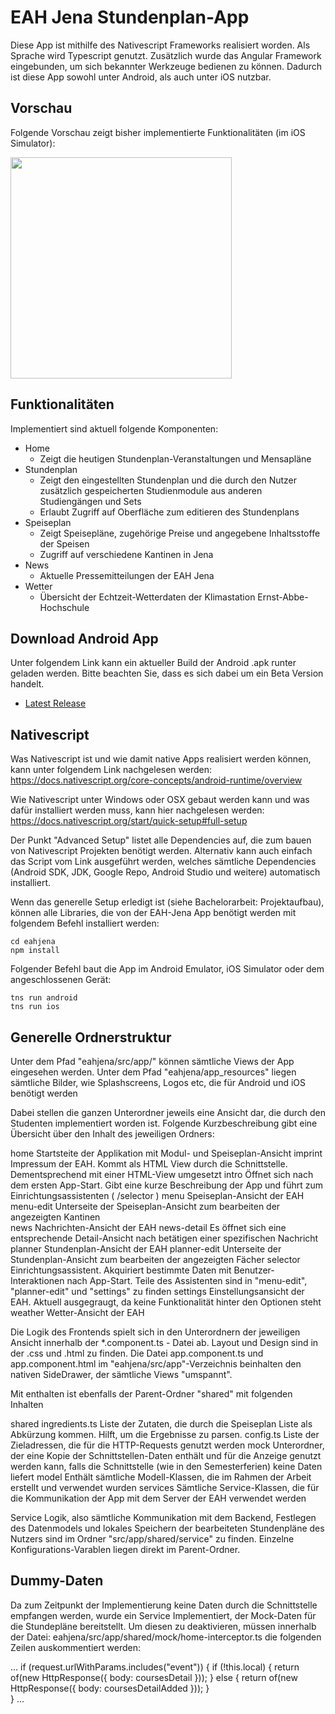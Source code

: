 # EAH Jena Stundenplan-App
Diese App ist mithilfe des Nativescript Frameworks realisiert worden. Als Sprache wird Typescript genutzt. Zusätzlich wurde das Angular Framework eingebunden, um sich bekannter Werkzeuge bedienen zu können.
Dadurch ist diese App sowohl unter Android, als auch unter iOS nutzbar.



## Vorschau
Folgende Vorschau zeigt bisher implementierte Funktionalitäten (im iOS Simulator):

<img src="https://github.com/ishiharas/eahjena/blob/master/preview.gif?raw=true" width="354"/>

## Funktionalitäten
Implementiert sind aktuell folgende Komponenten:
* Home
  * Zeigt die heutigen Stundenplan-Veranstaltungen und Mensapläne
* Stundenplan
  * Zeigt den eingestellten Stundenplan und die durch den Nutzer zusätzlich gespeicherten Studienmodule aus anderen Studiengängen und Sets
  * Erlaubt Zugriff auf Oberfläche zum editieren des Stundenplans
* Speiseplan
  * Zeigt Speisepläne, zugehörige Preise und angegebene Inhaltsstoffe der Speisen
  * Zugriff auf verschiedene Kantinen in Jena
* News
  * Aktuelle Pressemitteilungen der EAH Jena
* Wetter
  * Übersicht der Echtzeit-Wetterdaten der Klimastation Ernst-Abbe-Hochschule



## Download Android App
Unter folgendem Link kann ein aktueller Build der Android .apk runter geladen werden.
Bitte beachten Sie, dass es sich dabei um ein Beta Version handelt.
* <summary><a href="https://github.com/ishiharas/eahjena/releases/latest">Latest Release</a></summary>


## Nativescript
Was Nativescript ist und wie damit native Apps realisiert werden können, kann unter folgendem Link nachgelesen werden:
https://docs.nativescript.org/core-concepts/android-runtime/overview

Wie Nativescript unter Windows oder OSX gebaut werden kann und was dafür installiert werden muss, kann hier nachgelesen werden:
https://docs.nativescript.org/start/quick-setup#full-setup

Der Punkt "Advanced Setup" listet alle Dependencies auf, die zum bauen von Nativescript Projekten benötigt werden. 
Alternativ kann auch einfach das Script vom Link ausgeführt werden, welches sämtliche Dependencies (Android SDK, JDK, Google Repo, Android Studio und weitere) automatisch installiert.

Wenn das generelle Setup erledigt ist (siehe Bachelorarbeit: Projektaufbau), können alle Libraries, die von der EAH-Jena App benötigt werden mit folgendem Befehl installiert werden:

```
cd eahjena
npm install
```

Folgender Befehl baut die App im Android Emulator, iOS Simulator oder dem angeschlossenen Gerät:

```
tns run android
tns run ios
```

## Generelle Ordnerstruktur
Unter dem Pfad "eahjena/src/app/" können sämtliche Views der App eingesehen werden. 
Unter dem Pfad "eahjena/app_resources" liegen sämtliche Bilder, wie Splashscreens, Logos etc, die für Android und iOS benötigt werden

Dabei stellen die ganzen Unterordner jeweils eine Ansicht dar, die durch den Studenten implementiert worden ist. 
Folgende Kurzbeschreibung gibt eine Übersicht über den Inhalt des jeweiligen Ordners:


home                                    Startsteite der Applikation mit Modul- und Speiseplan-Ansicht
imprint                                  Impressum der EAH. Kommt als HTML View durch die Schnittstelle. Dementsprechend mit einer HTML-View umgesetzt
intro                                      Öffnet sich nach dem ersten App-Start. Gibt eine kurze Beschreibung der App und führt zum Einrichtungsassistenten ( /selector )
menu                                    Speiseplan-Ansicht der EAH
menu-edit                             Unterseite der Speiseplan-Ansicht zum bearbeiten der angezeigten Kantinen  
news                                     Nachrichten-Ansicht der EAH
news-detail                           Es öffnet sich eine entsprechende Detail-Ansicht nach betätigen einer spezifischen Nachricht
planner                                 Stundenplan-Ansicht der EAH
planner-edit                          Unterseite der Stundenplan-Ansicht zum bearbeiten der angezeigten Fächer
selector                                Einrichtungsassistent. Akquiriert bestimmte Daten mit Benutzer-Interaktionen nach App-Start. Teile des Assistenten sind in "menu-edit", "planner-edit" und "settings" zu finden
settings                                Einstellungsansicht der EAH. Aktuell ausgegraugt, da keine Funktionalität hinter den Optionen steht
weather                                Wetter-Ansicht der EAH

Die Logik des Frontends spielt sich in den Unterordnern der jeweiligen Ansicht innerhalb der *.component.ts - Datei ab. Layout und Design sind in der .css und .html zu finden. 
Die Datei app.component.ts und app.component.html  im "eahjena/src/app"-Verzeichnis beinhalten den nativen SideDrawer, der sämtliche Views "umspannt". 

Mit enthalten ist ebenfalls der Parent-Ordner "shared" mit folgenden Inhalten

shared
        ingredients.ts    Liste der Zutaten, die durch die Speiseplan Liste als Abkürzung kommen. Hilft, um die Ergebnisse zu parsen.
        config.ts         Liste der Zieladressen, die für die HTTP-Requests genutzt werden
        mock              Unterordner, der eine Kopie der Schnittstellen-Daten enthält und für die Anzeige genutzt werden kann, falls die Schnittstelle (wie in den Semesterferien) keine Daten liefert
        model             Enthält sämtliche Modell-Klassen, die im Rahmen der Arbeit erstellt und verwendet wurden 
        services          Sämtliche Service-Klassen, die für die Kommunikation der App mit dem Server der EAH verwendet werden


Service Logik, also sämtliche Kommunikation mit dem Backend, Festlegen des Datenmodels und lokales Speichern der bearbeiteten Stundenpläne des Nutzers sind im Ordner "src/app/shared/service" zu finden. Einzelne Konfigurations-Varablen liegen direkt im Parent-Ordner.


## Dummy-Daten


Da zum Zeitpunkt der Implementierung keine Daten durch die Schnittstelle empfangen werden, wurde ein Service Implementiert, der Mock-Daten für die Stundepläne bereitstellt. Um diesen zu deaktivieren, müssen innerhalb der Datei:
eahjena/src/app/shared/mock/home-interceptor.ts die folgenden Zeilen auskommentiert werden:

...
    if (request.urlWithParams.includes("event")) {
      if (!this.local) {
        return of(new HttpResponse({ body: coursesDetail }));
      } else {
        return of(new HttpResponse({ body: coursesDetailAdded }));
      }  
    }
...


